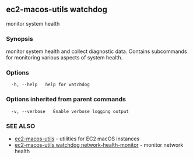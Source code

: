 ## ec2-macos-utils watchdog

monitor system health

### Synopsis

monitor system health and collect diagnostic data.
Contains subcommands for monitoring various aspects of system health.

### Options

```
  -h, --help   help for watchdog
```

### Options inherited from parent commands

```
  -v, --verbose   Enable verbose logging output
```

### SEE ALSO

* [ec2-macos-utils](ec2-macos-utils.md)	 - utilities for EC2 macOS instances
* [ec2-macos-utils watchdog network-health-monitor](ec2-macos-utils_watchdog_network-health-monitor.md)	 - monitor network health

